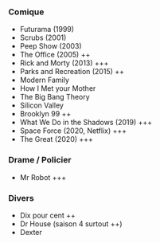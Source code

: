 ### Comique

* Futurama (1999)
* Scrubs (2001)
* Peep Show (2003)
* The Office (2005) ++
* Rick and Morty (2013) +++
* Parks and Recreation (2015) ++
* Modern Family
* How I Met your Mother
* The Big Bang Theory
* Silicon Valley
* Brooklyn 99 ++
* What We Do in the Shadows (2019) +++
* Space Force (2020, Netflix) +++
* The Great (2020) +++


### Drame / Policier

* Mr Robot +++


### Divers

* Dix pour cent ++
* Dr House (saison 4 surtout ++)
* Dexter
